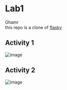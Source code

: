 # Lab1

Ghamr\
this repo is a clone of
[flasky](https://github.com/miguelgrinberg/flasky.)

## Activity 1

![image](https://github.com/ghamr/ECE444-F2023-Lab1/assets/50636897/7a931927-4f08-4f49-a2ff-6dae0b51a0a9)

## Activity 2

![image](https://github.com/ghamr/ECE444-F2023-Lab1/assets/50636897/2bc10065-583a-4ea8-b069-f3f5bc18cb1b)


